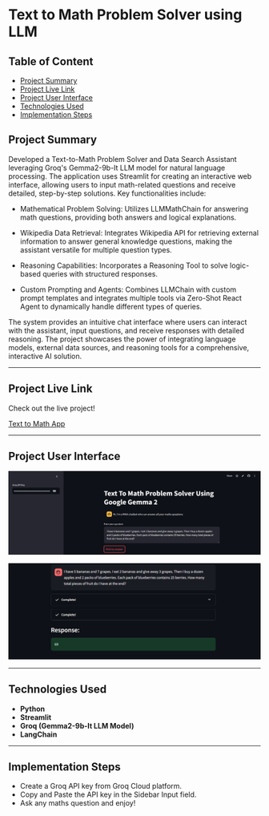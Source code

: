 # Text to Math Problem Solver using LLM

## Table of Content

- [Project Summary](#project-summary)
- [Project Live Link](#project-live-link)
- [Project User Interface](#project-user-interface)
- [Technologies Used](#technologies-used)
- [Implementation Steps](#implementation-steps)

## Project Summary

Developed a Text-to-Math Problem Solver and Data Search Assistant leveraging Groq's Gemma2-9b-It LLM model for natural language processing. The application uses Streamlit for creating an interactive web interface, allowing users to input math-related questions and receive detailed, step-by-step solutions. Key functionalities include:

- Mathematical Problem Solving: Utilizes LLMMathChain for answering math questions, providing both answers and logical explanations.

- Wikipedia Data Retrieval: Integrates Wikipedia API for retrieving external information to answer general knowledge questions, making the assistant versatile for multiple question types.

- Reasoning Capabilities: Incorporates a Reasoning Tool to solve logic-based queries with structured responses.

- Custom Prompting and Agents: Combines LLMChain with custom prompt templates and integrates multiple tools via Zero-Shot React Agent to dynamically handle different types of queries.

The system provides an intuitive chat interface where users can interact with the assistant, input questions, and receive responses with detailed reasoning. The project showcases the power of integrating language models, external data sources, and reasoning tools for a comprehensive, interactive AI solution.

---

## Project Live Link

Check out the live project!

[Text to Math App](https://math-problem-solver-using-llmgit-3yvytcfn444asmfdkr9byq.streamlit.app/)

---

## Project User Interface

![Alt text](imgs/Text_to_Maths_UI1.png)

![Alt text](imgs/Text_to_Maths_UI2.png)

---

## Technologies Used

- **Python**
- **Streamlit**
- **Groq (Gemma2-9b-It LLM Model)**
- **LangChain**

---

## Implementation Steps

- Create a Groq API key from Groq Cloud platform.
- Copy and Paste the API key in the Sidebar Input field.
- Ask any maths question and enjoy!


